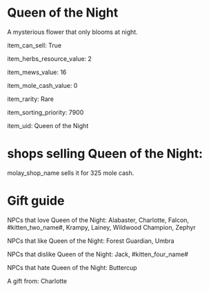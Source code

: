 # Queen of the Night

A mysterious flower that only blooms at night.

item_can_sell: True

item_herbs_resource_value: 2

item_mews_value: 16

item_mole_cash_value: 0

item_rarity: Rare

item_sorting_priority: 7900

item_uid: Queen of the Night

# shops selling Queen of the Night:

molay_shop_name sells it for 325 mole cash.

# Gift guide

NPCs that love Queen of the Night: Alabaster, Charlotte, Falcon, #kitten_two_name#, Krampy, Lainey, Wildwood Champion, Zephyr

NPCs that like Queen of the Night: Forest Guardian, Umbra

NPCs that dislike Queen of the Night: Jack, #kitten_four_name#

NPCs that hate Queen of the Night: Buttercup

A gift from: Charlotte